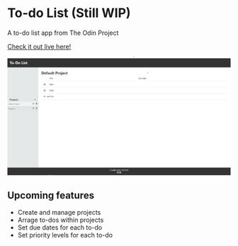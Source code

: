 # To-do List (Still WIP)
A to-do list app from The Odin Project

[Check it out live here!](https://chucklebuckle11.github.io/todo-list/)

![Screenshot](/docs/img/screenshot.png)
## Upcoming features
- Create and manage projects
- Arrage to-dos within projects
- Set due dates for each to-do
- Set priority levels for each to-do

